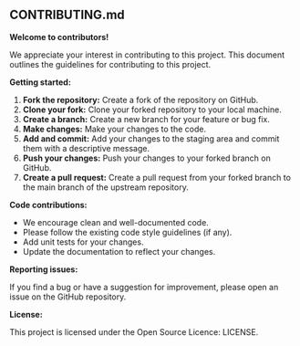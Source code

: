## CONTRIBUTING.md

**Welcome to contributors!**

We appreciate your interest in contributing to this project. This document outlines the guidelines for contributing to this project.

**Getting started:**

1. **Fork the repository:** Create a fork of the repository on GitHub.
2. **Clone your fork:** Clone your forked repository to your local machine.
3. **Create a branch:** Create a new branch for your feature or bug fix.
4. **Make changes:** Make your changes to the code.
5. **Add and commit:** Add your changes to the staging area and commit them with a descriptive message.
6. **Push your changes:** Push your changes to your forked branch on GitHub.
7. **Create a pull request:** Create a pull request from your forked branch to the main branch of the upstream repository.

**Code contributions:**

* We encourage clean and well-documented code.
* Please follow the existing code style guidelines (if any).
* Add unit tests for your changes.
* Update the documentation to reflect your changes.

**Reporting issues:**

If you find a bug or have a suggestion for improvement, please open an issue on the GitHub repository.

**License:**

This project is licensed under the Open Source Licence: LICENSE.
